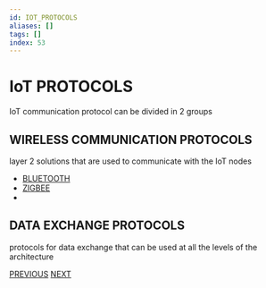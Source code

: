 ```yaml
---
id: IOT_PROTOCOLS
aliases: []
tags: []
index: 53
---
```


# IoT PROTOCOLS

IoT communication protocol can be divided in 2 groups

## WIRELESS COMMUNICATION PROTOCOLS

layer 2 solutions that are used to communicate with the IoT nodes

- [BLUETOOTH](BLUETOOTH.md)
- [ZIGBEE](ZIGBEE.md)
-

## DATA EXCHANGE PROTOCOLS

protocols for data exchange that can be used at all the levels of the architecture

[PREVIOUS](IOT_DEVICES.md) [NEXT](PUB_SUB_MODEL.md)
